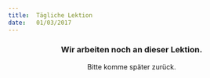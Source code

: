 ```yaml
---
title:  Tägliche Lektion
date:   01/03/2017
---
```


### <center>Wir arbeiten noch an dieser Lektion.</center>
<center>Bitte komme später zurück.</center>